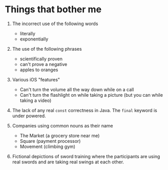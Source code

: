 
# Things that bother me

1. The incorrect use of the following words
    * literally
    * exponentially

2. The use of the following phrases
    * scientifically proven
    * can't prove a negative
    * apples to oranges

3. Various iOS "features"
    * Can't turn the volume all the way down while on a call
    * Can't turn the flashlight on while taking a picture (but you can while taking a video)

4. The lack of any real `const` correctness in Java. The `final` keyword is under powered.

5. Companies using common nouns as their name
    * The Market (a grocery store near me)
    * Square (payment processor)
    * Movement (climbing gym)

6. Fictional depictions of sword training where the participants are using real swords and
are taking real swings at each other. 
